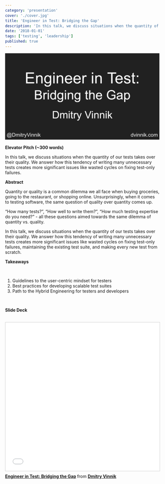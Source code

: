 ```yaml
---
category: 'presentation'
cover: './cover.jpg'
title: 'Engineer in Test: Bridging the Gap'
description: 'In this talk, we discuss situations when the quantity of our tests takes over their quality.'
date: '2018-01-01'
tags: ['testing', 'leadership']
published: true
---
```

![Engineer](./cover.jpg)

**Elevator Pitch (~300 words)**

In this talk, we discuss situations when the quantity of our tests takes over their quality. We answer how this tendency of writing many unnecessary tests creates more significant issues like wasted cycles on fixing test-only failures. 


**Abstract**
 
Quantity or quality is a common dilemma we all face when buying groceries, going to the restaurant, or shopping online. Unsurprisingly, when it comes to testing software, the same question of quality over quantity comes up.

“How many tests?”, “How well to write them?”, “How much testing expertise do you need?” - all these questions aimed towards the same dilemma of quantity vs. quality. 

In this talk, we discuss situations when the quantity of our tests takes over their quality. We answer how this tendency of writing many unnecessary tests creates more significant issues like wasted cycles on fixing test-only failures, maintaining the existing test suite, and making every new test from scratch. 


**Takeaways**

<br>


1. Guidelines to the user-centric mindset for testers
2. Best practices for developing scalable test suites
3. Path to the Hybrid Engineering for testers and developers
   
<br>

**Slide Deck**

<br>

<iframe src="//www.slideshare.net/slideshow/embed_code/key/17l2RQEOpPOw4f" width="595" height="485" frameborder="0" marginwidth="0" marginheight="0" scrolling="no" style="border:1px solid #CCC; border-width:1px; margin-bottom:5px; max-width: 100%;" allowfullscreen> </iframe> <div style="margin-bottom:5px"> <strong> <a href="//www.slideshare.net/DmitryVinnik1/engineer-in-test-bridging-the-gap" title="Engineer in Test: Bridging the Gap" target="_blank">Engineer in Test: Bridging the Gap</a> </strong> from <strong><a href="https://www.slideshare.net/DmitryVinnik1" target="_blank">Dmitry Vinnik</a></strong> </div>
